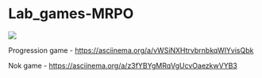 # Lab_games-MRPO
<a href="https://codeclimate.com/github/PokotiloAndrey/Lab_games-MRPO/maintainability"><img src="https://api.codeclimate.com/v1/badges/38e5d60151c22a6411e7/maintainability" /></a>

Progression game - https://asciinema.org/a/vWSiNXHtrvbrnbkqWlYvisQbk

Nok game - https://asciinema.org/a/z3fYBYgMRqVgUcvOaezkwVYB3



